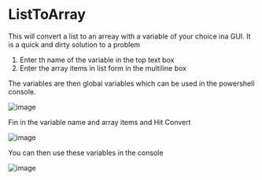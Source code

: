 # ListToArray

This will convert a list to an arreay with a variable of your choice ina GUI.
It is a quick and dirty solution to a problem

1. Enter th name of the variable in the top text box
2. Enter the array items in list form in the multiline box

The variables are then global variables which can be used in the powershell console.

![image](https://user-images.githubusercontent.com/21293180/210010283-23a0d31d-9baa-49bc-97af-dce56f5e7ea1.png)

Fin in the variable name and array items and Hit Convert

![image](https://user-images.githubusercontent.com/21293180/210010510-c111bf14-a4d3-4258-a055-9ab364db2406.png)

You can then use these variables in the console

![image](https://user-images.githubusercontent.com/21293180/210010612-904850bf-ab6e-407a-aca1-46a29b8dbda7.png)

